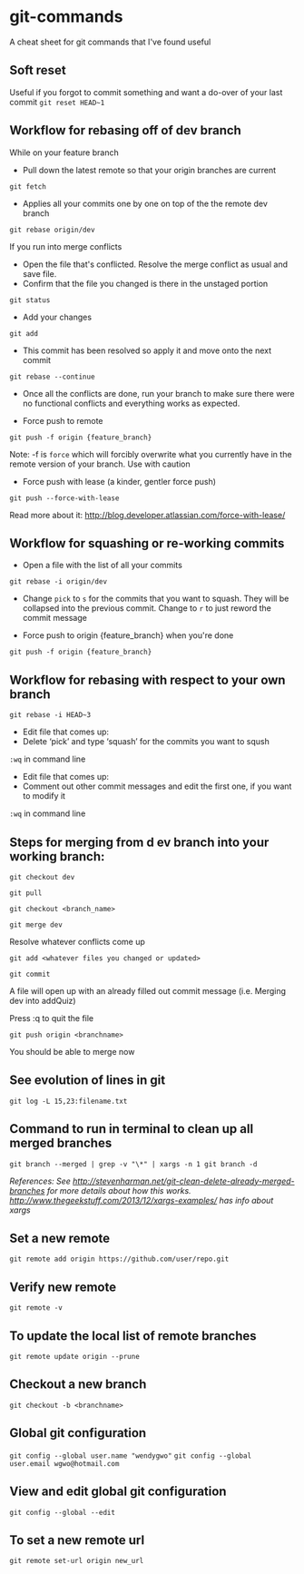 # git-commands
A cheat sheet for git commands that I've found useful

## Soft reset
Useful if you forgot to commit something and want a do-over of your last commit
`git reset HEAD~1`

## Workflow for rebasing off of dev branch
While on your feature branch

* Pull down the latest remote so that your origin branches are current

`git fetch`

* Applies all your commits one by one on top of the the remote dev branch

`git rebase origin/dev`

If you run into merge conflicts
* Open the file that's conflicted. Resolve the merge conflict as usual and save file. 
* Confirm that the file you changed is there in the unstaged portion

`git status`

* Add your changes

`git add`

* This commit has been resolved so apply it and move onto the next commit

`git rebase --continue`

* Once all the conflicts are done, run your branch to make sure there were no functional conflicts and everything works as expected.

* Force push to remote

`git push -f origin {feature_branch}`

Note: -f is `force` which will forcibly overwrite what you currently have in the remote version of your branch. Use with caution

* Force push with lease (a kinder, gentler force push)

`git push --force-with-lease`

Read more about it: http://blog.developer.atlassian.com/force-with-lease/
## Workflow for squashing or re-working commits
* Open a file with the list of all your commits

`git rebase -i origin/dev`

* Change `pick` to `s` for the commits that you want to squash. They will be collapsed into the previous commit. Change to `r` to just reword the commit message 

* Force push to origin {feature_branch} when you're done

`git push -f origin {feature_branch}`

## Workflow for rebasing with respect to your own branch
`git rebase -i HEAD~3`

* Edit file that comes up:
* Delete ‘pick’ and type ‘squash’ for the commits you want to sqush

`:wq` in command line

* Edit file that comes up:
* Comment out other commit messages and edit the first one, if you want to modify it

`:wq` in command line

## Steps for merging from d ev branch into your working branch:
`git checkout dev`

`git pull`

`git checkout <branch_name>`

`git merge dev`

Resolve whatever conflicts come up

`git add <whatever files you changed or updated>`

`git commit`

A file will open up with an already filled out commit message (i.e. Merging dev into addQuiz)

Press :q to quit the file

`git push origin <branchname>`

You should be able to merge now


## See evolution of lines in git

`git log -L 15,23:filename.txt`

## Command to run in terminal to clean up all merged branches

`git branch --merged | grep -v "\*" | xargs -n 1 git branch -d `

*References: See http://stevenharman.net/git-clean-delete-already-merged-branches for more details about how this works. http://www.thegeekstuff.com/2013/12/xargs-examples/ has info about xargs*

## Set a new remote

`git remote add origin https://github.com/user/repo.git`

## Verify new remote

`git remote -v`

## To update the local list of remote branches

`git remote update origin --prune`

## Checkout a new branch

`git checkout -b <branchname>`
  
## Global git configuration

`git config --global user.name "wendygwo"`
`git config --global user.email wgwo@hotmail.com`

## View and edit global git configuration

`git config --global --edit`

## To set a new remote url
`git remote set-url origin new_url`
